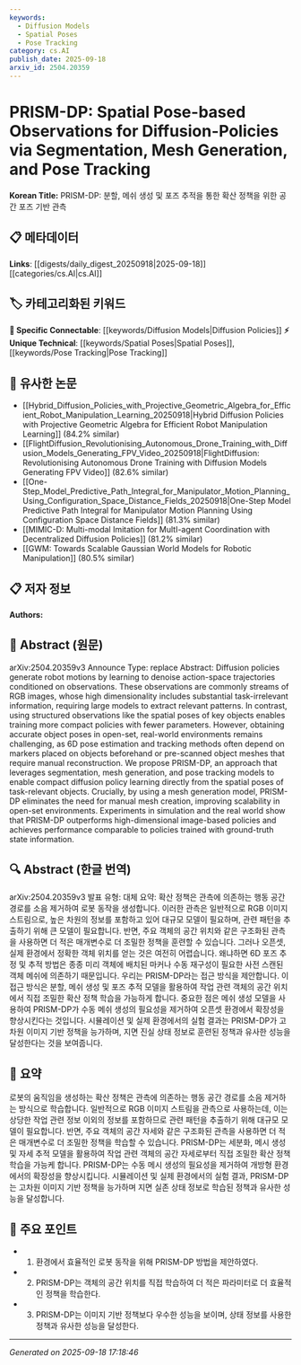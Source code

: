```yaml
---
keywords:
  - Diffusion Models
  - Spatial Poses
  - Pose Tracking
category: cs.AI
publish_date: 2025-09-18
arxiv_id: 2504.20359
---
```


<!-- KEYWORD_LINKING_METADATA:
{
  "processed_timestamp": "2025-09-22 22:16:49.114446",
  "vocabulary_version": "1.0",
  "selected_keywords": [
    "Diffusion Models",
    "Spatial Poses",
    "Pose Tracking"
  ],
  "rejected_keywords": [
    "Mesh Generation"
  ],
  "similarity_scores": {
    "Diffusion Models": 0.78,
    "Spatial Poses": 0.72,
    "Pose Tracking": 0.7
  },
  "extraction_method": "AI_prompt_based",
  "budget_applied": true
}
-->


# PRISM-DP: Spatial Pose-based Observations for Diffusion-Policies via Segmentation, Mesh Generation, and Pose Tracking

**Korean Title:** PRISM-DP: 분할, 메쉬 생성 및 포즈 추적을 통한 확산 정책을 위한 공간 포즈 기반 관측

## 📋 메타데이터

**Links**: [[digests/daily_digest_20250918|2025-09-18]]   [[categories/cs.AI|cs.AI]]

## 🏷️ 카테고리화된 키워드
**🔗 Specific Connectable**: [[keywords/Diffusion Models|Diffusion Policies]]
**⚡ Unique Technical**: [[keywords/Spatial Poses|Spatial Poses]], [[keywords/Pose Tracking|Pose Tracking]]

## 🔗 유사한 논문
- [[Hybrid_Diffusion_Policies_with_Projective_Geometric_Algebra_for_Efficient_Robot_Manipulation_Learning_20250918|Hybrid Diffusion Policies with Projective Geometric Algebra for Efficient Robot Manipulation Learning]] (84.2% similar)
- [[FlightDiffusion_Revolutionising_Autonomous_Drone_Training_with_Diffusion_Models_Generating_FPV_Video_20250918|FlightDiffusion: Revolutionising Autonomous Drone Training with Diffusion Models Generating FPV Video]] (82.6% similar)
- [[One-Step_Model_Predictive_Path_Integral_for_Manipulator_Motion_Planning_Using_Configuration_Space_Distance_Fields_20250918|One-Step Model Predictive Path Integral for Manipulator Motion Planning Using Configuration Space Distance Fields]] (81.3% similar)
- [[MIMIC-D: Multi-modal Imitation for MultI-agent Coordination with Decentralized Diffusion Policies]] (81.2% similar)
- [[GWM: Towards Scalable Gaussian World Models for Robotic Manipulation]] (80.5% similar)

## 📋 저자 정보

**Authors:** 

## 📄 Abstract (원문)

arXiv:2504.20359v3 Announce Type: replace 
Abstract: Diffusion policies generate robot motions by learning to denoise action-space trajectories conditioned on observations. These observations are commonly streams of RGB images, whose high dimensionality includes substantial task-irrelevant information, requiring large models to extract relevant patterns. In contrast, using structured observations like the spatial poses of key objects enables training more compact policies with fewer parameters. However, obtaining accurate object poses in open-set, real-world environments remains challenging, as 6D pose estimation and tracking methods often depend on markers placed on objects beforehand or pre-scanned object meshes that require manual reconstruction. We propose PRISM-DP, an approach that leverages segmentation, mesh generation, and pose tracking models to enable compact diffusion policy learning directly from the spatial poses of task-relevant objects. Crucially, by using a mesh generation model, PRISM-DP eliminates the need for manual mesh creation, improving scalability in open-set environments. Experiments in simulation and the real world show that PRISM-DP outperforms high-dimensional image-based policies and achieves performance comparable to policies trained with ground-truth state information.

## 🔍 Abstract (한글 번역)

arXiv:2504.20359v3 발표 유형: 대체
요약: 확산 정책은 관측에 의존하는 행동 공간 경로를 소음 제거하여 로봇 동작을 생성합니다. 이러한 관측은 일반적으로 RGB 이미지 스트림으로, 높은 차원의 정보를 포함하고 있어 대규모 모델이 필요하며, 관련 패턴을 추출하기 위해 큰 모델이 필요합니다. 반면, 주요 객체의 공간 위치와 같은 구조화된 관측을 사용하면 더 적은 매개변수로 더 조밀한 정책을 훈련할 수 있습니다. 그러나 오픈셋, 실제 환경에서 정확한 객체 위치를 얻는 것은 여전히 어렵습니다. 왜냐하면 6D 포즈 추정 및 추적 방법은 종종 미리 객체에 배치된 마커나 수동 재구성이 필요한 사전 스캔된 객체 메쉬에 의존하기 때문입니다. 우리는 PRISM-DP라는 접근 방식을 제안합니다. 이 접근 방식은 분할, 메쉬 생성 및 포즈 추적 모델을 활용하여 작업 관련 객체의 공간 위치에서 직접 조밀한 확산 정책 학습을 가능하게 합니다. 중요한 점은 메쉬 생성 모델을 사용하여 PRISM-DP가 수동 메쉬 생성의 필요성을 제거하여 오픈셋 환경에서 확장성을 향상시킨다는 것입니다. 시뮬레이션 및 실제 환경에서의 실험 결과는 PRISM-DP가 고차원 이미지 기반 정책을 능가하며, 지면 진실 상태 정보로 훈련된 정책과 유사한 성능을 달성한다는 것을 보여줍니다.

## 📝 요약

로봇의 움직임을 생성하는 확산 정책은 관측에 의존하는 행동 공간 경로를 소음 제거하는 방식으로 학습합니다. 일반적으로 RGB 이미지 스트림을 관측으로 사용하는데, 이는 상당한 작업 관련 정보 이외의 정보를 포함하므로 관련 패턴을 추출하기 위해 대규모 모델이 필요합니다. 반면, 주요 객체의 공간 자세와 같은 구조화된 관측을 사용하면 더 적은 매개변수로 더 조밀한 정책을 학습할 수 있습니다. PRISM-DP는 세분화, 메시 생성 및 자세 추적 모델을 활용하여 작업 관련 객체의 공간 자세로부터 직접 조밀한 확산 정책 학습을 가능케 합니다. PRISM-DP는 수동 메시 생성의 필요성을 제거하여 개방형 환경에서의 확장성을 향상시킵니다. 시뮬레이션 및 실제 환경에서의 실험 결과, PRISM-DP는 고차원 이미지 기반 정책을 능가하며 지면 실존 상태 정보로 학습된 정책과 유사한 성능을 달성합니다.

## 🎯 주요 포인트

- 1. 환경에서 효율적인 로봇 동작을 위해 PRISM-DP 방법을 제안하였다.

- 2. PRISM-DP는 객체의 공간 위치를 직접 학습하여 더 적은 파라미터로 더 효율적인 정책을 학습한다.

- 3. PRISM-DP는 이미지 기반 정책보다 우수한 성능을 보이며, 상태 정보를 사용한 정책과 유사한 성능을 달성한다.

---

*Generated on 2025-09-18 17:18:46*